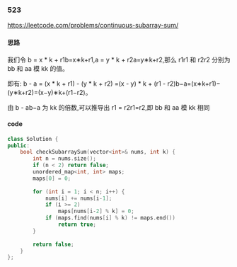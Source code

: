 ### 523
https://leetcode.com/problems/continuous-subarray-sum/

#### 思路
我们令 b = x * k + r1b=x∗k+r1,a = y * k + r2a=y∗k+r2,那么 r1r1 和 r2r2 分别为 bb 和 aa 模 kk 的值。

即有: b - a = (x * k + r1) - (y * k + r2) =(x - y) * k + (r1 - r2)b−a=(x∗k+r1)−(y∗k+r2)=(x−y)∗k+(r1−r2)。

由 b - ab−a 为 kk 的倍数,可以推导出 r1 = r2r1=r2,即 bb 和 aa 模 kk 相同

#### code
```cpp
class Solution {
public:
    bool checkSubarraySum(vector<int>& nums, int k) {
        int n = nums.size();
        if (n < 2) return false;
        unordered_map<int, int> maps;
        maps[0] = 0;
        
        for (int i = 1; i < n; i++) {
            nums[i] += nums[i-1];
            if (i >= 2)
                maps[nums[i-2] % k] = 0;
            if (maps.find(nums[i] % k) != maps.end())
                return true;
        } 
        
        return false;
    }
};
```
